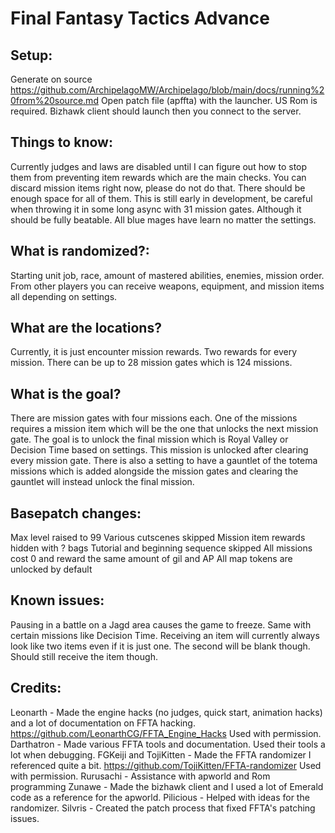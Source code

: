 # Final Fantasy Tactics Advance

## Setup:
Generate on source https://github.com/ArchipelagoMW/Archipelago/blob/main/docs/running%20from%20source.md
Open patch file (apffta) with the launcher. US Rom is required. 
Bizhawk client should launch then you connect to the server. 

## Things to know:
Currently judges and laws are disabled until I can figure out how to stop them from preventing item rewards which are the main checks.
You can discard mission items right now, please do not do that. There should be enough space for all of them. 
This is still early in development, be careful when throwing it in some long async with 31 mission gates. Although it should be fully beatable.
All blue mages have learn no matter the settings. 

## What is randomized?:
Starting unit job, race, amount of mastered abilities, enemies, mission order. 
From other players you can receive weapons, equipment, and mission items all depending on settings. 

## What are the locations?
Currently, it is just encounter mission rewards. Two rewards for every mission. There can be up to 28 mission gates which is 124 missions. 

## What is the goal?
There are mission gates with four missions each. One of the missions requires a mission item which will
be the one that unlocks the next mission gate. The goal is to unlock the final mission which is Royal Valley or
Decision Time based on settings. This mission is unlocked after clearing every mission gate.
There is also a setting to have a gauntlet of the totema missions which is added
alongside the mission gates and clearing the gauntlet will instead unlock the final mission. 

## Basepatch changes:
Max level raised to 99
Various cutscenes skipped
Mission item rewards hidden with ? bags
Tutorial and beginning sequence skipped
All missions cost 0 and reward the same amount of gil and AP 
All map tokens are unlocked by default

## Known issues:
Pausing in a battle on a Jagd area causes the game to freeze. Same with certain missions like Decision Time.
Receiving an item will currently always look like two items even if it is just one. The second will be blank though. Should still receive
the item though.

## Credits:
Leonarth - Made the engine hacks (no judges, quick start, animation hacks) and a lot of documentation on FFTA hacking. https://github.com/LeonarthCG/FFTA_Engine_Hacks Used with permission.
Darthatron - Made various FFTA tools and documentation. Used their tools a lot when debugging. 
FGKeiji and TojiKitten - Made the FFTA randomizer I referenced quite a bit. https://github.com/TojiKitten/FFTA-randomizer Used with permission. 
Rurusachi - Assistance with apworld and Rom programming
Zunawe - Made the bizhawk client and I used a lot of Emerald code as a reference for the apworld. 
Pilicious - Helped with ideas for the randomizer. 
Silvris - Created the patch process that fixed FFTA's patching issues. 
